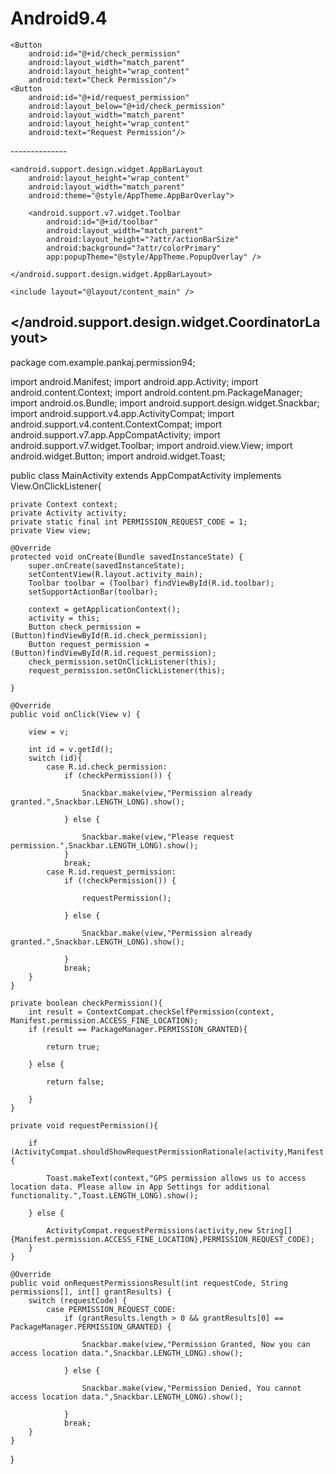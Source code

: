 # Android9.4
<?xml version="1.0" encoding="utf-8"?>
<RelativeLayout xmlns:android="http://schemas.android.com/apk/res/android"
    xmlns:tools="http://schemas.android.com/tools"
    xmlns:app="http://schemas.android.com/apk/res-auto"
    android:layout_width="match_parent"
    android:layout_height="match_parent"
    android:paddingLeft="@dimen/activity_horizontal_margin"
    android:paddingRight="@dimen/activity_horizontal_margin"
    android:paddingTop="@dimen/activity_vertical_margin"
    android:paddingBottom="@dimen/activity_vertical_margin"
    app:layout_behavior="@string/appbar_scrolling_view_behavior"
    tools:showIn="@layout/activity_main"
    tools:context=".MainActivity">

    <Button
        android:id="@+id/check_permission"
        android:layout_width="match_parent"
        android:layout_height="wrap_content"
        android:text="Check Permission"/>
    <Button
        android:id="@+id/request_permission"
        android:layout_below="@+id/check_permission"
        android:layout_width="match_parent"
        android:layout_height="wrap_content"
        android:text="Request Permission"/>
</RelativeLayout>
--------------
<?xml version="1.0" encoding="utf-8"?>
<android.support.design.widget.CoordinatorLayout
    xmlns:android="http://schemas.android.com/apk/res/android"
    xmlns:app="http://schemas.android.com/apk/res-auto"
    xmlns:tools="http://schemas.android.com/tools"
    android:layout_width="match_parent"
    android:layout_height="match_parent"
    android:fitsSystemWindows="true"
    tools:context=".MainActivity">

    <android.support.design.widget.AppBarLayout
        android:layout_height="wrap_content"
        android:layout_width="match_parent"
        android:theme="@style/AppTheme.AppBarOverlay">

        <android.support.v7.widget.Toolbar
            android:id="@+id/toolbar"
            android:layout_width="match_parent"
            android:layout_height="?attr/actionBarSize"
            android:background="?attr/colorPrimary"
            app:popupTheme="@style/AppTheme.PopupOverlay" />

    </android.support.design.widget.AppBarLayout>

    <include layout="@layout/content_main" />

</android.support.design.widget.CoordinatorLayout>
----------------------------
package com.example.pankaj.permission94;

import android.Manifest;
import android.app.Activity;
import android.content.Context;
import android.content.pm.PackageManager;
import android.os.Bundle;
import android.support.design.widget.Snackbar;
import android.support.v4.app.ActivityCompat;
import android.support.v4.content.ContextCompat;
import android.support.v7.app.AppCompatActivity;
import android.support.v7.widget.Toolbar;
import android.view.View;
import android.widget.Button;
import android.widget.Toast;

public class MainActivity extends AppCompatActivity implements View.OnClickListener{

    private Context context;
    private Activity activity;
    private static final int PERMISSION_REQUEST_CODE = 1;
    private View view;

    @Override
    protected void onCreate(Bundle savedInstanceState) {
        super.onCreate(savedInstanceState);
        setContentView(R.layout.activity_main);
        Toolbar toolbar = (Toolbar) findViewById(R.id.toolbar);
        setSupportActionBar(toolbar);

        context = getApplicationContext();
        activity = this;
        Button check_permission = (Button)findViewById(R.id.check_permission);
        Button request_permission = (Button)findViewById(R.id.request_permission);
        check_permission.setOnClickListener(this);
        request_permission.setOnClickListener(this);

    }

    @Override
    public void onClick(View v) {

        view = v;

        int id = v.getId();
        switch (id){
            case R.id.check_permission:
                if (checkPermission()) {

                    Snackbar.make(view,"Permission already granted.",Snackbar.LENGTH_LONG).show();

                } else {

                    Snackbar.make(view,"Please request permission.",Snackbar.LENGTH_LONG).show();
                }
                break;
            case R.id.request_permission:
                if (!checkPermission()) {

                    requestPermission();

                } else {

                    Snackbar.make(view,"Permission already granted.",Snackbar.LENGTH_LONG).show();

                }
                break;
        }
    }

    private boolean checkPermission(){
        int result = ContextCompat.checkSelfPermission(context, Manifest.permission.ACCESS_FINE_LOCATION);
        if (result == PackageManager.PERMISSION_GRANTED){

            return true;

        } else {

            return false;

        }
    }

    private void requestPermission(){

        if (ActivityCompat.shouldShowRequestPermissionRationale(activity,Manifest.permission.ACCESS_FINE_LOCATION)){

            Toast.makeText(context,"GPS permission allows us to access location data. Please allow in App Settings for additional functionality.",Toast.LENGTH_LONG).show();

        } else {

            ActivityCompat.requestPermissions(activity,new String[]{Manifest.permission.ACCESS_FINE_LOCATION},PERMISSION_REQUEST_CODE);
        }
    }

    @Override
    public void onRequestPermissionsResult(int requestCode, String permissions[], int[] grantResults) {
        switch (requestCode) {
            case PERMISSION_REQUEST_CODE:
                if (grantResults.length > 0 && grantResults[0] == PackageManager.PERMISSION_GRANTED) {

                    Snackbar.make(view,"Permission Granted, Now you can access location data.",Snackbar.LENGTH_LONG).show();

                } else {

                    Snackbar.make(view,"Permission Denied, You cannot access location data.",Snackbar.LENGTH_LONG).show();

                }
                break;
        }
    }
}
